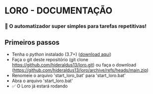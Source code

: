 # LORO - DOCUMENTAÇÃO
### :parrot: O automatizador super simples para tarefas repetitivas!

## Primeiros passos

- Tenha o <i>python</i> instalado (3.7+) ([download aqui](https://www.python.org/downloads/))
- Faça o git deste repositório (git clone https://github.com/hideraldus13/loro.git) ou faça o download (https://github.com/hideraldus13/loro/archive/refs/heads/main.zip)
- Renomeie o arquivo 'start_loro_bat' para 'start_loro.bat'
- Abra o arquivo 'start_loro.bat'
- :white_check_mark: O Loro já estará rodando

##